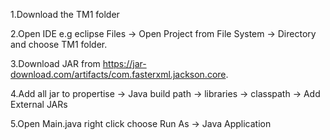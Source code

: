 
1.Download the TM1 folder

2.Open IDE e.g eclipse Files -> Open Project from File System -> Directory and choose TM1 folder.

3.Download JAR from https://jar-download.com/artifacts/com.fasterxml.jackson.core.

4.Add all jar to propertise -> Java build path -> libraries -> classpath -> Add External JARs

5.Open Main.java right click choose Run As -> Java Application
